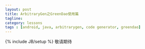 ```yaml
---
layout: post
title: ArbitraryGen之GreenDao使用篇
tagline:
category: lessons
tags : [android, java, arbitrarygen, code generator, greendao]
---
```

{% include JB/setup %}
敬请期待
